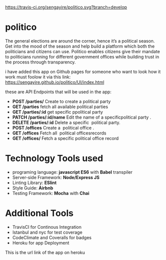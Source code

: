 https://travis-ci.org/sengayire/politico.svg?branch=develop

# politico


The general elections are around the corner, hence it’s a political season. Get into the mood of the season and help build a platform which both the politicians and citizens can use.
Politico enables citizens give their mandate to politicians running for different government offices
while building trust in the process through transparency.

i have added this app on Github pages for someone who want to look how it work must foolow it via this link: https://sengayire.github.io/politico/UI/index.html

these are  API Endpoints that will be used in the app:
* **POST /parties/** Create to create a political party
* **GET /parties** fetch all available political parties
* **GET /parties/:id** get specific ppolitical party
* **PATCH /parties/:id/name** Edit the name of a specific ​ political party​ .
* **DELETE /parties/:id** Delete a specific ​ political party.
* **POST /offices** Create a ​ political office​ .
* **GET /offices** Fetch all ​ political offices​ records
* **GET /offices/<office-id>** Fetch a specific ​ political office​ record

# Technology Tools used
* programing language: **javascript ES6** with **Babel** transpiler
* Server-side Framework: **Node/Express JS**
* Linting Library: **ESlint**
* Style Guide: **Airbnb**
* Testing Framework: **Mocha** with **Chai**

# Additional Tools
* TravisCI for Continous Integration
* Istanbul and nyc for test coverage
* CodeClimate and Coveralls for badges
* Heroku for app Deployment 

This is the  url link of the app on heroku 
